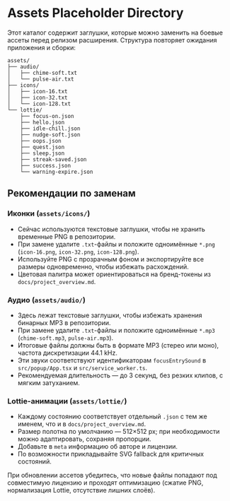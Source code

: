 # Assets Placeholder Directory

Этот каталог содержит заглушки, которые можно заменить на боевые ассеты перед релизом расширения. Структура повторяет ожидания приложения и сборки:

```
assets/
├── audio/
│   ├── chime-soft.txt
│   └── pulse-air.txt
├── icons/
│   ├── icon-16.txt
│   ├── icon-32.txt
│   └── icon-128.txt
└── lottie/
    ├── focus-on.json
    ├── hello.json
    ├── idle-chill.json
    ├── nudge-soft.json
    ├── oops.json
    ├── quest.json
    ├── sleep.json
    ├── streak-saved.json
    ├── success.json
    └── warning-expire.json
```

## Рекомендации по заменам

### Иконки (`assets/icons/`)
- Сейчас используются текстовые заглушки, чтобы не хранить временные PNG в репозитории.
- При замене удалите `.txt`-файлы и положите одноимённые `*.png` (`icon-16.png`, `icon-32.png`, `icon-128.png`).
- Используйте PNG с прозрачным фоном и экспортируйте все размеры одновременно, чтобы избежать расхождений.
- Цветовая палитра может ориентироваться на бренд-токены из `docs/project_overview.md`.

### Аудио (`assets/audio/`)
- Здесь лежат текстовые заглушки, чтобы избежать хранения бинарных MP3 в репозитории.
- При замене удалите `.txt`-файлы и положите одноимённые `*.mp3` (`chime-soft.mp3`, `pulse-air.mp3`).
- Итоговые файлы должны быть в формате MP3 (стерео или моно), частота дискретизации 44.1 kHz.
- Эти звуки соответствуют идентификаторам `focusEntrySound` в `src/popup/App.tsx` и `src/service_worker.ts`.
- Рекомендуемая длительность — до 3 секунд, без резких клипов, с мягким затуханием.

### Lottie-анимации (`assets/lottie/`)
- Каждому состоянию соответствует отдельный `.json` с тем же именем, что и в `docs/project_overview.md`.
- Размер полотна по умолчанию — 512×512 px; при необходимости можно адаптировать, сохраняя пропорции.
- Добавьте в `meta` информацию об авторе и лицензии.
- По возможности прикладывайте SVG fallback для критичных состояний.

При обновлении ассетов убедитесь, что новые файлы попадают под совместимую лицензию и проходят оптимизацию (сжатие PNG, нормализация Lottie, отсутствие лишних слоёв).
